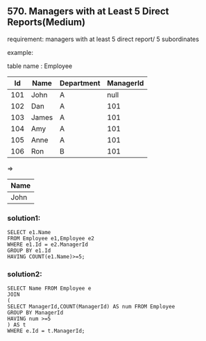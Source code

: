 ## 570. Managers with at Least 5 Direct Reports(Medium)

requirement:  managers with at least 5 direct report/ 5 subordinates

example:

table name : Employee

|Id    |Name 	  |Department |ManagerId |
|------|----------|-----------|----------|
|101   |John 	  |A 	      |null      |
|102   |Dan 	  |A 	      |101       |
|103   |James  |A 	      |101       |
|104   |Amy 	  |A 	      |101       |
|105   |Anne 	  |A 	      |101       |
|106   |Ron 	  |B 	      |101       |

=>

| Name  |
|-------|
| John  |



### solution1:

```
SELECT e1.Name
FROM Employee e1,Employee e2
WHERE e1.Id = e2.ManagerId
GROUP BY e1.Id
HAVING COUNT(e1.Name)>=5;
```

### solution2:

```      
SELECT Name FROM Employee e 
JOIN 
(
SELECT ManagerId,COUNT(ManagerId) AS num FROM Employee
GROUP BY ManagerId
HAVING num >=5
) AS t
WHERE e.Id = t.ManagerId;

```
